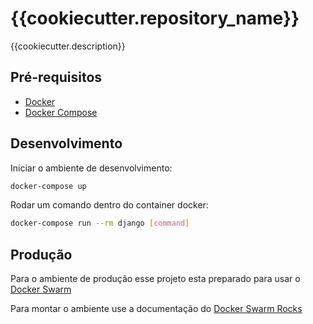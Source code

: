 # {{cookiecutter.repository_name}}

{{cookiecutter.description}}

## Pré-requisitos

- [Docker](https://docs.docker.com/install/)  
- [Docker Compose](https://docs.docker.com/compose/install/)  

## Desenvolvimento

Iniciar o ambiente de desenvolvimento:
```bash
docker-compose up
```

Rodar um comando dentro do container docker:

```bash
docker-compose run --rm django [command]
```
## Produção

Para o ambiente de produção esse projeto esta preparado para usar o [Docker Swarm](https://docs.docker.com/engine/swarm/)

Para montar o ambiente use a documentação do [Docker Swarm Rocks
](https://dockerswarm.rocks/)